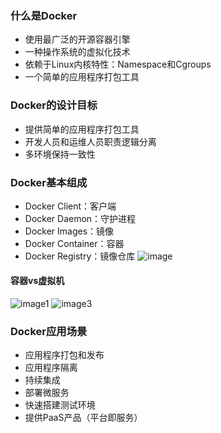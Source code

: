 ### 什么是Docker
- 使用最广泛的开源容器引擎
- 一种操作系统的虚拟化技术
- 依赖于Linux内核特性：Namespace和Cgroups
- 一个简单的应用程序打包工具
### Docker的设计目标
- 提供简单的应用程序打包工具
- 开发人员和运维人员职责逻辑分离
- 多环境保持一致性
### Docker基本组成
- Docker Client：客户端
- Docker Daemon：守护进程
- Docker Images：镜像
- Docker Container：容器
- Docker Registry：镜像仓库
![image](https://upload-images.jianshu.io/upload_images/8938649-d068e17168661231.png?imageMogr2/auto-orient/strip%7CimageView2/2/w/979/format/webp)
#### 容器vs虚拟机
![image1](https://upload-images.jianshu.io/upload_images/8938649-70556efb240253fe.png?imageMogr2/auto-orient/strip%7CimageView2/2/w/914/format/webp)
![image3](https://upload-images.jianshu.io/upload_images/8938649-1a3175f770f74776.png?imageMogr2/auto-orient/strip%7CimageView2/2/w/1000/format/webp)
### Docker应用场景
- 应用程序打包和发布
- 应用程序隔离
- 持续集成
- 部署微服务
- 快速搭建测试环境
- 提供PaaS产品（平台即服务）
